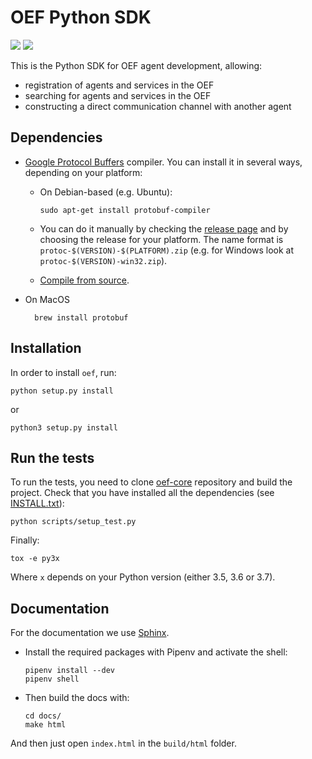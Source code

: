 # OEF Python SDK

![](https://img.shields.io/badge/python-3.5%20%7C%203.6%20%7C%203.7-blue.svg)
![](https://img.shields.io/badge/license-Apache--2.0-lightgrey.svg)

This is the Python SDK for OEF agent development, allowing:

 * registration of agents and services in the OEF
 * searching for agents and services in the OEF
 * constructing a direct communication channel with another agent


## Dependencies

- [Google Protocol Buffers](https://developers.google.com/protocol-buffers/) compiler. You can install it in several  ways, depending on your platform:

  - On Debian-based (e.g. Ubuntu):
        
        sudo apt-get install protobuf-compiler
  - You can do it manually by checking the [release page](https://github.com/protocolbuffers/protobuf/releases) and 
by choosing the release for your platform. The name format is `protoc-$(VERSION)-$(PLATFORM).zip` 
(e.g. for Windows look at `protoc-$(VERSION)-win32.zip`).
  - [Compile from source](https://github.com/protocolbuffers/protobuf/blob/master/src/README.md#c-installation---windows).

- On MacOS

        brew install protobuf


## Installation
In order to install `oef`, run:

    python setup.py install 

or

    python3 setup.py install 

## Run the tests

To run the tests, you need to clone [oef-core](https://github.com/fetchai/oef-core) repository and build the project.
Check that you have installed all the dependencies (see [INSTALL.txt](https://github.com/fetchai/oef-core/blob/master/INSTALL.txt)):

    python scripts/setup_test.py
    
Finally:

    tox -e py3x

Where `x` depends on your Python version (either 3.5, 3.6 or 3.7).

## Documentation

For the documentation we use [Sphinx](http://www.sphinx-doc.org/en/master/).

- Install the required packages with Pipenv and activate the shell:

      pipenv install --dev
      pipenv shell

- Then build the docs with:

      cd docs/
      make html
    
And then just open `index.html` in the `build/html` folder.


